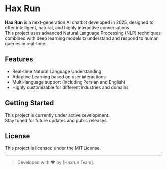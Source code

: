 # Hax Run

**Hax Run** is a next-generation AI chatbot developed in 2025, designed to offer intelligent, natural, and highly interactive conversations.  
This project uses advanced Natural Language Processing (NLP) techniques combined with deep learning models to understand and respond to human queries in real-time.

## Features
- Real-time Natural Language Understanding
- Adaptive Learning based on user interactions
- Multi-language support (including Persian and English)
- Highly customizable for different industries and domains

## Getting Started
This project is currently under active development.  
Stay tuned for future updates and public releases.

## License
This project is licensed under the MIT License.

---

> Developed with ❤️ by [Haxrun Team].

